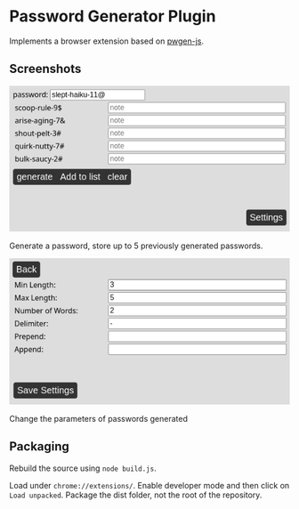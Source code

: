 # Password Generator Plugin

Implements a browser extension based on [pwgen-js](https://github.com/RolandWarburton/pwgen-js).

## Screenshots

![Screenshot 1](./assets/screenshot1.png)

Generate a password, store up to 5 previously generated passwords.

![Screenshot 2](./assets/screenshot2.png)

Change the parameters of passwords generated

## Packaging

Rebuild the source using `node build.js`.

Load under `chrome://extensions/`. Enable developer mode and then click on `Load unpacked`.
Package the dist folder, not the root of the repository.
